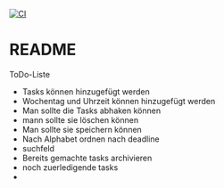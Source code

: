 [![CI](https://github.com/Fatmaguel-Tokcan/Webtechnologie/actions/workflows/test.yml/badge.svg)](https://github.com/Fatmaguel-Tokcan/Webtechnologie/actions/workflows/test.yml)


# README
ToDo-Liste
- Tasks können hinzugefügt werden 
- Wochentag und Uhrzeit können hinzugefügt werden
- Man sollte die Tasks abhaken können
- mann sollte sie löschen können
- Man sollte sie speichern können
- Nach Alphabet ordnen nach deadline
- suchfeld
- Bereits gemachte tasks archivieren
- noch zuerledigende tasks
-
